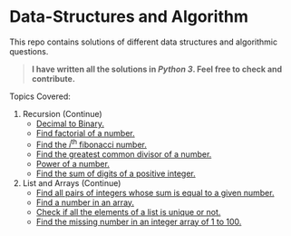 # Data-Structures and Algorithm

This repo contains solutions of different data structures and algorithmic questions.

> **I have written all the solutions in _Python 3_. Feel free to check and contribute.**

Topics Covered:

1. Recursion (Continue)
   - [Decimal to Binary.](/Python/Recursion/decimalToBinary.py)
   - [Find factorial of a number.](/Python/Recursion/factorial.py)
   - [Find the *i*<sup>th</sup> fibonacci number.](/Python/Recursion/fibonacci.py)
   - [Find the greatest common divisor of a number.](/Python/Recursion/gcd.py)
   - [Power of a number.](/Python/Recursion/power.py)
   - [Find the sum of digits of a positive integer.](/Python/Recursion/sum_of_digits.py)
2. List and Arrays (Continue)
   - [Find all pairs of integers whose sum is equal to a given number.](/Python/Array/findPairs.py)
   - [Find a number in an array.](/Python/Array/f_number.py)
   - [Check if all the elements of a list is unique or not.](/Python/Array/isUnique.py)
   - [Find the missing number in an integer array of 1 to 100.](/Python/Array/missingNumber.py)
